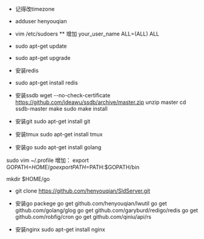 * 记得改timezone

* adduser henyouqian
* vim /etc/sudoers
** 增加 your_user_name ALL=(ALL) ALL
* sudo apt-get update
* sudo apt-get upgrade

- 安装redis
* sudo apt-get install redis

- 安装ssdb
wget --no-check-certificate https://github.com/ideawu/ssdb/archive/master.zip
unzip master
cd ssdb-master
make
sudo make install

- 安装git
sudo apt-get install git

- 安装tmux
sudo apt-get install tmux

- 安装go
sudo apt-get install golang

sudo vim ~/.profile
增加：
export GOPATH=$HOME/go
export PATH=$PATH:$GOPATH/bin

mkdir $HOME/go

- git clone https://github.com/henyouqian/SldServer.git

- 安装go packege
go get github.com/henyouqian/lwutil
go get github.com/golang/glog
go get github.com/garyburd/redigo/redis
go get github.com/robfig/cron
go get github.com/qiniu/api/rs

- 安装nginx
sudo apt-get install nginx